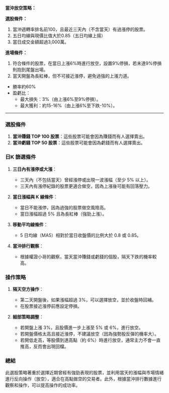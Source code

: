 **當沖放空策略：**

**選股條件：**
1. 當沖週轉率排名前100，且最近三天內（不含當天）有過漲停的股票。
2. 五日均線與現價比值大於0.85（五日均線上揚）
3. 當日成交金額超過3,000萬。

**進場條件：**
1. 符合條件的股票，在當日上漲6%時進行放空，設置9%停損，若未達9%停損則抱到尾盤出場。
2. 當天開盤為長紅棒，但不可接近漲停，避免過強的上漲力道。

- 勝率約60%
- 盈虧比：  
  - 最大損失：3%（由上漲6%至9%停損）。
  - 最大獲利：約15-16%（由上漲6%至下跌-10%）。

---

### 選股條件

1. **當沖賺錢 TOP 100 股票**：這些股票可能會因為賺錢而有人選擇賣出。
2. **當沖虧錢 TOP 50 股票**：這些股票可能會因為虧錢而有人選擇賣出。

### 日K 篩選條件

1. **三日內有漲停或大漲**：  
   - 三天內（不包括當天）曾經漲停或出現一波漲幅（至少 5% 以上）。  
   - 三天內有漲停紀錄的股票更適合做空，因為上漲後可能有回落壓力。  

2. **當日漲幅與 K 線條件**：  
   - 當日不能漲停，因為過強的股票做空風險高。  
   - 當日漲幅超過 5% 且為長紅棒（強勁上漲）。  

3. **移動平均線條件**：  
   - 5 日均線（MA5）相對於當日收盤價的比例大於 0.8 或 0.85。  

4. **當沖排行觀察**：  
   - 根據權證小哥的觀察，當天當沖賺錢或虧錢的個股，隔天下跌的機率較高。

### 操作策略

1. **隔天空方操作**：  
   - 第二天開盤後，如果漲幅超過 3%，可以選擇放空，並於收盤時回補。  
   - 在股票接近漲停前應設定停損。  

2. **細部策略調整**：  
   - 若開盤上漲 3%，且股價進一步上漲至 5% 或 6%，進行放空。  
   - 若開盤價格太高且接近漲停，不建議放空（因為強勢股反彈的機率大）。  
   - 若開低走高，等股價到達高點（約 6%）時進行放空，通常主力不會一直推高，反而會出現回檔。  

### 總結

此選股策略著重於選擇近期曾經有強勁表現的股票，並利用當天的漲幅與市場情緒進行反向操作（放空），適合在高點做空的交易者。此外，根據當沖排行數據進行觀察和操作，可以提高操作的成功率。
